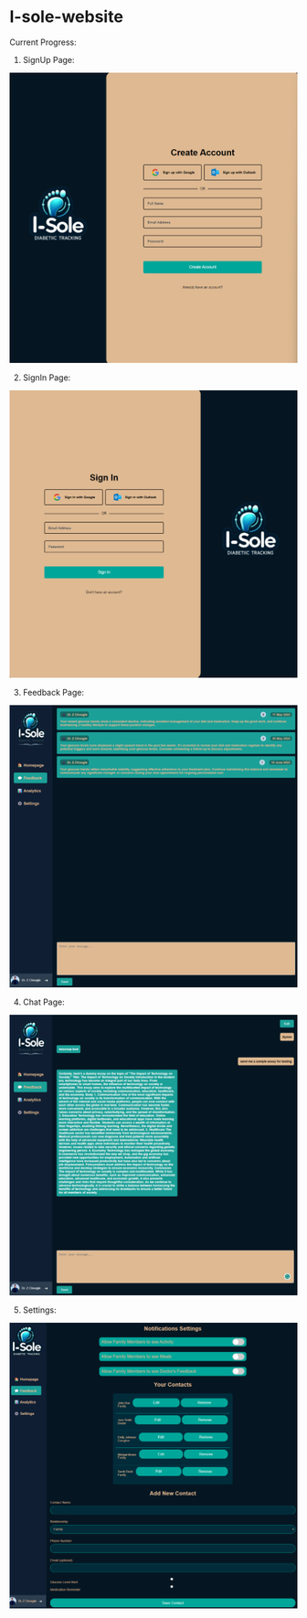 # I-sole-website

Current Progress:

1. SignUp Page:

![Alt text](image-3.png)

2. SignIn Page:

![Alt text](image-4.png)

3. Feedback Page:

![Alt text](image.png)

4. Chat Page:

![Alt text](image-1.png)

5. Settings:

![Alt text](image-5.png)
